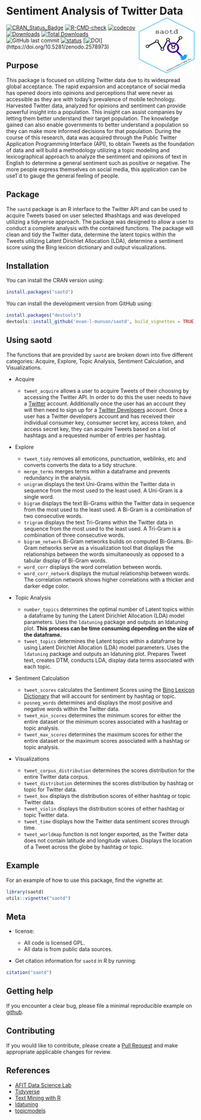 
# Sentiment Analysis of Twitter Data <img src="man/figures/hex_saotd.png" align="right" width="150" height="150" />

[![CRAN\_Status\_Badge](http://www.r-pkg.org/badges/version/saotd?style=flat-square)](https://cran.r-project.org/package=saotd)
[![R-CMD-check](https://github.com/evan-l-munson/saotd/workflows/R-CMD-check/badge.svg?style=flat-square)](https://github.com/evan-l-munson/saotd/actions?workflow=R-CMD-check)
[![codecov](https://codecov.io/gh/evan-l-munson/saotd/branch/master/graph/badge.svg?token=dosG0Ck4Tm)](https://app.codecov.io/gh/evan-l-munson/saotd)
[![Downloads](http://cranlogs.r-pkg.org/badges/saotd)](https://CRAN.R-project.org/package=saotd)
[![Total Downloads](https://cranlogs.r-pkg.org/badges/grand-total/saotd?color=orange)](https://CRAN.R-project.org/package=saotd)
![GitHub last commit](https://img.shields.io/github/last-commit/evan-l-munson/saotd?style=plastic)
[![status](http://joss.theoj.org/papers/e6002792b44f50039afc22dbe3d4a086/status.svg)](https://joss.theoj.org/papers/10.21105/joss.00764)
[![DOI](https://zenodo.org/badge/DOI/10.5281/zenodo.2578973.svg?)](https://doi.org/10.5281/zenodo.2578973)

## Purpose

This package is focused on utilizing Twitter data due to its widespread
global acceptance. The rapid expansion and acceptance of social media
has opened doors into opinions and perceptions that were never as
accessible as they are with today’s prevalence of mobile technology.
Harvested Twitter data, analyzed for opinions and sentiment can provide
powerful insight into a population. This insight can assist companies by
letting them better understand their target population. The knowledge
gained can also enable governments to better understand a population so
they can make more informed decisions for that population. During the
course of this research, data was acquired through the Public Twitter
Application Programming Interface (API), to obtain Tweets as the
foundation of data and will build a methodology utilizing a topic
modeling and lexicographical approach to analyze the sentiment and
opinions of text in English to determine a general sentiment such as
positive or negative. The more people express themselves on social
media, this application can be use1`d to gauge the general feeling of
people.

## Package

The `saotd` package is an R interface to the Twitter API and can be used
to acquire Tweets based on user selected \#hashtags and was developed
utilizing a tidyverse approach. The package was designed to allow a user
to conduct a complete analysis with the contained functions. The package
will clean and tidy the Twitter data, determine the latent topics within
the Tweets utilizing Latent Dirichlet Allocation (LDA), determine a
sentiment score using the Bing lexicon dictionary and output
visualizations.

## Installation

You can install the CRAN version using:

``` r
install.packages("saotd")
```

You can install the development version from GitHub using:

``` r
install.packages("devtools")
devtools::install_github('evan-l-munson/saotd', build_vignettes = TRUE)
```

## Using saotd

The functions that are provided by `saotd` are broken down into five
different categories: Acquire, Explore, Topic Analysis, Sentiment
Calculation, and Visualizations.

-   Acquire

    -   `tweet_acquire` allows a user to acquire Tweets of their
        choosing by accessing the Twitter API. In order to do this the
        user needs to have a [Twitter](https://twitter.com) account.
        Additionally once the user has an account they will then need to
        sign up for a [Twitter Developers](https://developer.twitter.com/apps)
        account. Once a user has a Twitter developers account and has
        received their individual consumer key, consumer secret key,
        access token, and access secret key, they can acquire Tweets
        based on a list of hashtags and a requested number of entries
        per hashtag.

-   Explore

    -   `tweet_tidy` removes all emoticons, punctuation, weblinks, etc
        and converts converts the data to a tidy structure.
    -   `merge_terms` merges terms within a dataframe and prevents
        redundancy in the analysis.
    -   `unigram` displays the text Uni-Grams within the Twitter data in
        sequence from the most used to the least used. A Uni-Gram is a
        single word.
    -   `bigram` displays the text Bi-Grams within the Twitter data in
        sequence from the most used to the least used. A Bi-Gram is a
        combination of two consecutive words.
    -   `trigram` displays the text Tri-Grams within the Twitter data in
        sequence from the most used to the least used. A Tri-Gram is a
        combination of three consecutive words.
    -   `bigram_network` Bi-Gram networks builds on computed Bi-Grams.
        Bi-Gram networks serve as a visualization tool that displays the
        relationships between the words simultaneously as opposed to a
        tabular display of Bi-Gram words.
    -   `word_corr` displays the word correlation between words.
    -   `word_corr_network` displays the mutual relationship between
        words. The correlation network shows higher correlations with a
        thicker and darker edge color.

-   Topic Analysis

    -   `number_topics` determines the optimal number of Latent topics
        within a dataframe by tuning the Latent Dirichlet Allocation
        (LDA) model parameters. Uses the `ldatuning` package and outputs
        an ldatuning plot. **This process can be time consuming
        depending on the size of the dataframe.**
    -   `tweet_topics` determines the Latent topics within a dataframe
        by using Latent Dirichlet Allocation (LDA) model parameters.
        Uses the `ldatuning` package and outputs an ldatuning plot.
        Prepares Tweet text, creates DTM, conducts LDA, display data
        terms associated with each topic.

-   Sentiment Calculation

    -   `tweet_scores` calculates the Sentiment Scores using the [Bing
        Lexicon
        Dictionary](https://www.cs.uic.edu/~liub/FBS/sentiment-analysis.html)
        that will account for sentiment by hashtag or topic.
    -   `posneg_words` determines and displays the most positive and
        negative words within the Twitter data.
    -   `tweet_min_scores` determines the minimum scores for either the
        entire dataset or the minimum scores associated with a hashtag
        or topic analysis.
    -   `tweet_max_scores` determines the maximum scores for either the
        entire dataset or the maximum scores associated with a hashtag
        or topic analysis.

-   Visualizations

    -   `tweet_corpus_distribution` determines the scores distribution
        for the entire Twitter data corpus.
    -   `tweet_distribution` determines the scores distribution by
        hashtag or topic for Twitter data.
    -   `tweet_box` displays the distribution scores of either hashtag
        or topic Twitter data.
    -   `tweet_violin` displays the distribution scores of either
        hashtag or topic Twitter data.
    -   `tweet_time` displays how the Twitter data sentiment scores
        through time.  
    -   `tweet_worldmap` function is not longer exported, as the Twitter data 
        does not contain latitude and longitude values.  Displays the location 
        of a Tweet across the globe by hashtag or topic.

## Example

For an example of how to use this package, find the vignette at:

``` r
library(saotd)
utils::vignette("saotd")
```

## Meta

-   license:

    -   All code is licensed GPL.
    -   All data is from public data sources.

-   Get citation information for `saotd` in R by running:

``` r
citation("saotd")
```

## Getting help

If you encounter a clear bug, please file a minimal reproducible example
on [github](https://github.com/evan-l-munson/saotd/issues).

## Contributing

If you would like to contribute, please create a [Pull
Request](https://github.com/evan-l-munson/saotd/pulls) and make
appropriate applicable changes for review.

## References

-   [AFIT Data Science Lab](https://github.com/AFIT-R)
-   [Tidyverse](https://www.tidyverse.org/)
-   [Text Mining with R](https://www.tidytextmining.com/)
-   [ldatuning](https://CRAN.R-project.org/package=ldatuning)
-   [topicmodels](https://CRAN.R-project.org/package=topicmodels)
